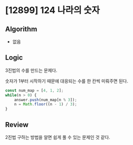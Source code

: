 # [12899] 124 나라의 숫자
## Algorithm
- 없음
## Logic
3진법의 수를 만드는 문제다.

숫자가 1부터 시작하기 때문에 대응되는 수를 한 칸씩 미뤄주면 된다.

```js
const num_map = [4, 1, 2];
while(n > 0) {
    answer.push(num_map[n % 3]);
    n = Math.floor((n - 1) / 3);
}
```

## Review
2진법 구하는 방법을 알면 쉽게 풀 수 있는 문제인 것 같다.